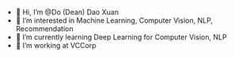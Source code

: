 - 👋 Hi, I’m @Do (Dean) Dao Xuan
- 👀 I’m interested in Machine Learning, Computer Vision, NLP, Recommendation
- 🌱 I’m currently learning Deep Learning for Computer Vision, NLP
- 💞️ I’m working at VCCorp

<!---
BlackPanther-9x/BlackPanther-9x is a ✨ special ✨ repository because its `README.md` (this file) appears on your GitHub profile.
You can click the Preview link to take a look at your changes.
--->

